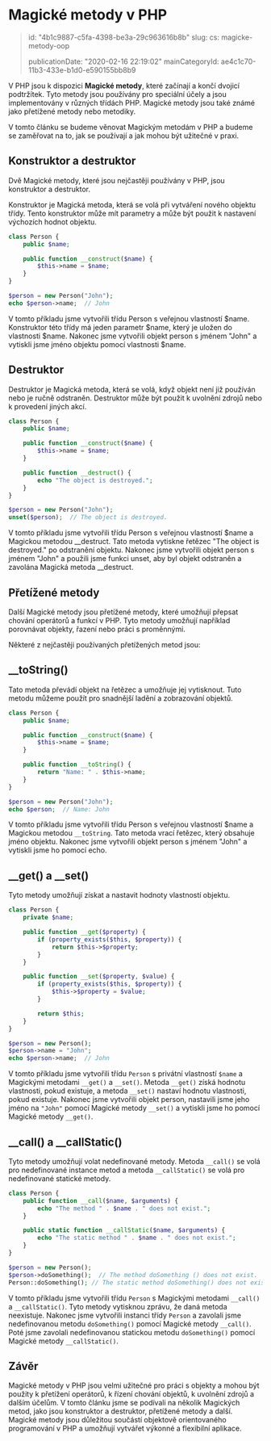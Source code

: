Magické metody v PHP
====================

> id: "4b1c9887-c5fa-4398-be3a-29c963616b8b"
> slug:
> 	cs: magicke-metody-oop
>
> publicationDate: "2020-02-16 22:19:02"
> mainCategoryId: ae4c1c70-11b3-433e-b1d0-e590155bb8b9

V PHP jsou k dispozici **Magické metody**, které začínají a končí dvojicí podtržítek. Tyto metody jsou používány pro speciální účely a jsou implementovány v různých třídách PHP. Magické metody jsou také známé jako přetížené metody nebo metodiky.

V tomto článku se budeme věnovat Magickým metodám v PHP a budeme se zaměřovat na to, jak se používají a jak mohou být užitečné v praxi.

Konstruktor a destruktor
------------------------

Dvě Magické metody, které jsou nejčastěji používány v PHP, jsou konstruktor a destruktor.

Konstruktor je Magická metoda, která se volá při vytváření nového objektu třídy. Tento konstruktor může mít parametry a může být použit k nastavení výchozích hodnot objektu.

```php
class Person {
    public $name;

    public function __construct($name) {
        $this->name = $name;
    }
}

$person = new Person("John");
echo $person->name;  // John
```

V tomto příkladu jsme vytvořili třídu Person s veřejnou vlastností $name. Konstruktor této třídy má jeden parametr $name, který je uložen do vlastnosti $name. Nakonec jsme vytvořili objekt person s jménem "John" a vytiskli jsme jméno objektu pomocí vlastnosti $name.

Destruktor
----------

Destruktor je Magická metoda, která se volá, když objekt není již používán nebo je ručně odstraněn. Destruktor může být použit k uvolnění zdrojů nebo k provedení jiných akcí.

```php
class Person {
    public $name;

    public function __construct($name) {
        $this->name = $name;
    }

    public function __destruct() {
        echo "The object is destroyed.";
    }
}

$person = new Person("John");
unset($person);  // The object is destroyed.
```

V tomto příkladu jsme vytvořili třídu Person s veřejnou vlastností $name a Magickou metodou __destruct. Tato metoda vytiskne řetězec "The object is destroyed." po odstranění objektu. Nakonec jsme vytvořili objekt person s jménem "John" a použili jsme funkci unset, aby byl objekt odstraněn a zavolána Magická metoda __destruct.

Přetížené metody
----------------

Další Magické metody jsou přetížené metody, které umožňují přepsat chování operátorů a funkcí v PHP. Tyto metody umožňují například porovnávat objekty, řazení nebo práci s proměnnými.

Některé z nejčastěji používaných přetížených metod jsou:

__toString()
------------

Tato metoda převádí objekt na řetězec a umožňuje jej vytisknout. Tuto metodu můžeme použít pro snadnější ladění a zobrazování objektů.

```php
class Person {
    public $name;

    public function __construct($name) {
        $this->name = $name;
    }

    public function __toString() {
        return "Name: " . $this->name;
    }
}

$person = new Person("John");
echo $person;  // Name: John
```

V tomto příkladu jsme vytvořili třídu Person s veřejnou vlastností $name a Magickou metodou `__toString`. Tato metoda vrací řetězec, který obsahuje jméno objektu. Nakonec jsme vytvořili objekt person s jménem "John" a vytiskli jsme ho pomocí echo.

__get() a __set()
-----------------

Tyto metody umožňují získat a nastavit hodnoty vlastností objektu.

```php
class Person {
    private $name;

    public function __get($property) {
        if (property_exists($this, $property)) {
            return $this->$property;
        }
    }

    public function __set($property, $value) {
        if (property_exists($this, $property)) {
            $this->$property = $value;
        }

        return $this;
    }
}

$person = new Person();
$person->name = "John";
echo $person->name;  // John
```

V tomto příkladu jsme vytvořili třídu `Person` s privátní vlastností `$name` a Magickými metodami `__get()` a `__set()`. Metoda `__get()` získá hodnotu vlastnosti, pokud existuje, a metoda `__set()` nastaví hodnotu vlastnosti, pokud existuje. Nakonec jsme vytvořili objekt person, nastavili jsme jeho jméno na `"John"` pomocí Magické metody `__set()` a vytiskli jsme ho pomocí Magické metody `__get()`.

__call() a __callStatic()
-------------------------

Tyto metody umožňují volat nedefinované metody. Metoda `__call()` se volá pro nedefinované instance metod a metoda `__callStatic()` se volá pro nedefinované statické metody.

```php
class Person {
    public function __call($name, $arguments) {
        echo "The method " . $name . " does not exist.";
    }

    public static function __callStatic($name, $arguments) {
        echo "The static method " . $name . " does not exist.";
    }
}

$person = new Person();
$person->doSomething();  // The method doSomething () does not exist.
Person::doSomething(); // The static method doSomething() does not exist.
```

V tomto příkladu jsme vytvořili třídu `Person` s Magickými metodami `__call()` a `__callStatic()`. Tyto metody vytisknou zprávu, že daná metoda neexistuje. Nakonec jsme vytvořili instanci třídy `Person` a zavolali jsme nedefinovanou metodu `doSomething()` pomocí Magické metody `__call()`. Poté jsme zavolali nedefinovanou statickou metodu `doSomething()` pomocí Magické metody `__callStatic()`.

Závěr
-----

Magické metody v PHP jsou velmi užitečné pro práci s objekty a mohou být použity k přetížení operátorů, k řízení chování objektů, k uvolnění zdrojů a dalším účelům. V tomto článku jsme se podívali na několik Magických metod, jako jsou konstruktor a destruktor, přetížené metody a další. Magické metody jsou důležitou součástí objektově orientovaného programování v PHP a umožňují vytvářet výkonné a flexibilní aplikace.

